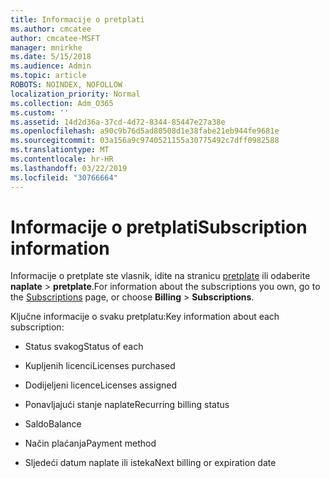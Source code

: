```yaml
---
title: Informacije o pretplati
ms.author: cmcatee
author: cmcatee-MSFT
manager: mnirkhe
ms.date: 5/15/2018
ms.audience: Admin
ms.topic: article
ROBOTS: NOINDEX, NOFOLLOW
localization_priority: Normal
ms.collection: Adm_O365
ms.custom: ''
ms.assetid: 14d2d36a-37cd-4d72-8344-85447e27a38e
ms.openlocfilehash: a90c9b76d5ad80508d1e38fabe21eb944fe9681e
ms.sourcegitcommit: 03a156a9c9740521155a30775492c7dff0982588
ms.translationtype: MT
ms.contentlocale: hr-HR
ms.lasthandoff: 03/22/2019
ms.locfileid: "30766664"
---
```

# <a name="subscription-information"></a><span data-ttu-id="48c08-102">Informacije o pretplati</span><span class="sxs-lookup"><span data-stu-id="48c08-102">Subscription information</span></span>

<span data-ttu-id="48c08-103">Informacije o pretplate ste vlasnik, idite na stranicu [pretplate](https://go.microsoft.com/fwlink/p/?linkid=842054) ili odaberite **naplate** \> **pretplate**.</span><span class="sxs-lookup"><span data-stu-id="48c08-103">For information about the subscriptions you own, go to the [Subscriptions](https://go.microsoft.com/fwlink/p/?linkid=842054) page, or choose **Billing** \> **Subscriptions**.</span></span>
  
<span data-ttu-id="48c08-104">Ključne informacije o svaku pretplatu:</span><span class="sxs-lookup"><span data-stu-id="48c08-104">Key information about each subscription:</span></span>
  
- <span data-ttu-id="48c08-105">Status svakog</span><span class="sxs-lookup"><span data-stu-id="48c08-105">Status of each</span></span>
    
- <span data-ttu-id="48c08-106">Kupljenih licenci</span><span class="sxs-lookup"><span data-stu-id="48c08-106">Licenses purchased</span></span>
    
- <span data-ttu-id="48c08-107">Dodijeljeni licence</span><span class="sxs-lookup"><span data-stu-id="48c08-107">Licenses assigned</span></span>
    
- <span data-ttu-id="48c08-108">Ponavljajući stanje naplate</span><span class="sxs-lookup"><span data-stu-id="48c08-108">Recurring billing status</span></span>
    
- <span data-ttu-id="48c08-109">Saldo</span><span class="sxs-lookup"><span data-stu-id="48c08-109">Balance</span></span>
    
- <span data-ttu-id="48c08-110">Način plaćanja</span><span class="sxs-lookup"><span data-stu-id="48c08-110">Payment method</span></span>
    
- <span data-ttu-id="48c08-111">Sljedeći datum naplate ili isteka</span><span class="sxs-lookup"><span data-stu-id="48c08-111">Next billing or expiration date</span></span>
    

